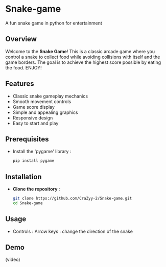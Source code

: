 # Snake-game
A fun snake game in python for entertainment


## Overview
Welcome to the **Snake Game**! This is a classic arcade game where you control a snake to collect food while avoiding collisions with itself and the game borders. The goal is to achieve the highest score possible by eating the food. ENJOY!


## Features

- Classic snake gameplay mechanics
- Smooth movement controls
- Game score display
- Simple and appealing graphics
- Responsive design
- Easy to start and play


## Prerequisites

- Install the 'pygame' library :
  ```bash
  pip install pygame


## Installation

 - **Clone the repository** :
    ```bash
   git clone https://github.com/CraZyy-2/Snake-game.git
   cd Snake-game

## Usage 

- Controls :
    Arrow keys : change the direction of the snake



## Demo 
(video)
